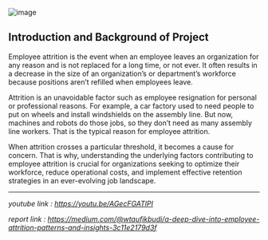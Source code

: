 ![image](https://github.com/taufikbudiw8/Statistics-for-Business-Pacmann---Employee-Attrition/assets/124851791/45a125f7-6260-4418-ad8e-8ce43a13689e)

## **Introduction and Background of Project**
Employee attrition is the event when an employee leaves an organization for any reason and is not replaced for a long time, or not ever. It often results in a decrease in the size of an organization’s or department’s workforce because positions aren’t refilled when employees leave.

Attrition is an unavoidable factor such as employee resignation for personal or professional reasons. For example, a car factory used to need people to put on wheels and install windshields on the assembly line. But now, machines and robots do those jobs, so they don’t need as many assembly line workers. That is the typical reason for employee attrition.

When attrition crosses a particular threshold, it becomes a cause for concern. That is why, understanding the underlying factors contributing to employee attrition is crucial for organizations seeking to optimize their workforce, reduce operational costs, and implement effective retention strategies in an ever-evolving job landscape.
___
*youtube link : https://youtu.be/AGecFGATlPI*

*report link : https://medium.com/@wtaufikbudi/a-deep-dive-into-employee-attrition-patterns-and-insights-3c11e2179d3f*
